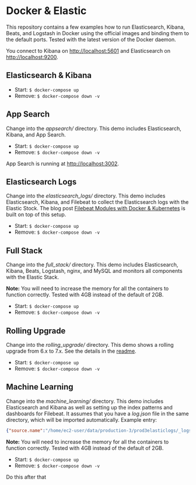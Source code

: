 # Docker & Elastic

This repository contains a few examples how to run Elasticsearch, Kibana, Beats, and Logstash in Docker using the official images and binding them to the default ports. Tested with the latest version of the Docker daemon.

You connect to Kibana on [http://localhost:5601](http://localhost:5601) and Elasticsearch on [http://localhost:9200](http://localhost:9200).


## Elasticsearch & Kibana

* Start: `$ docker-compose up`
* Remove: `$ docker-compose down -v`


## App Search

Change into the *appsearch/* directory.
This demo includes Elasticsearch, Kibana, and App Search.

* Start: `$ docker-compose up`
* Remove: `$ docker-compose down -v`

App Search is running at [http://localhost:3002](http://localhost:3002).


## Elasticsearch Logs

Change into the *elasticsearch_logs/* directory.
This demo includes Elasticsearch, Kibana, and Filebeat to collect the Elasticsearch logs with the Elastic Stock. The blog post [Filebeat Modules with Docker & Kubernetes](https://xeraa.net/blog/2020_filebeat-modules-with-docker-kubernetes/) is built on top of this setup.

* Start: `$ docker-compose up`
* Remove: `$ docker-compose down -v`


## Full Stack

Change into the *full_stack/* directory.
This demo includes Elasticsearch, Kibana, Beats, Logstash, nginx, and MySQL and monitors all components with the Elastic Stack.

**Note:** You will need to increase the memory for all the containers to function correctly. Tested with 4GB instead of the default of 2GB.

* Start: `$ docker-compose up`
* Remove: `$ docker-compose down -v`


## Rolling Upgrade

Change into the *rolling_upgrade/* directory.
This demo shows a rolling upgrade from 6.x to 7.x. See the details in the [readme](./rolling_upgrade/).

* Start: `$ docker-compose up`
* Remove: `$ docker-compose down -v`


## Machine Learning

Change into the *machine_learning/* directory.
This demo includes Elasticsearch and Kibana as well as setting up the index patterns and dashboards for Filebeat. It assumes that you have a *log.json* file in the same directory, which will be imported automatically. Example entry:

```json
{"source.name":"/home/ec2-user/data/production-3/prod3elasticlogs/_logs/access-logs228.log","beat":{"hostname":"ip-172-31-5-206","name":"ip-172-31-5-206","version":"5.4.0"},"@timestamp":"2017-02-28T17:14:26.963Z","read_timestamp":"2017-06-20T08:47:54.189Z","fileset":{"name":"access","module":"nginx"},"nginx":{"access":{"body_sent":{"bytes":"32898"},"url":"/static/img/wrapper-footer.png","geoip":{"continent_name":"North America","city_name":"Chicago","location":{"lat":42.0106,"lon":-87.6686},"region_name":"Illinois","country_iso_code":"US"},"response_code":"404","user_agent":{"device":"Other","os_name":"Other","os":"Other","name":"Other"},"http_version":"1.1","method":"GET","remote_ip":"213.222.148.205"}},"prospector":{"type":"log"}}
```

**Note:** You will need to increase the memory for all the containers to function correctly. Tested with 4GB instead of the default of 2GB.

* Start: `$ docker-compose up`
* Remove: `$ docker-compose down -v`

Do this after that 
